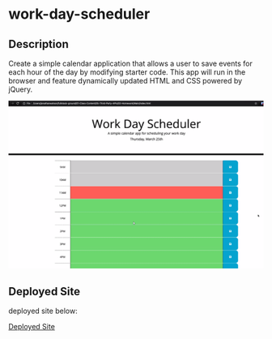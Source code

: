 # work-day-scheduler

## Description
Create a simple calendar application that allows a user to save events for each hour of the day by modifying starter code. This app will run in the browser and feature dynamically updated HTML and CSS powered by jQuery.

![Portfolio Site](./assets/images/workddsch.png)

## Deployed Site
deployed site below:

[Deployed Site](https://eloy522752868.github.io/work-day-scheduler/)